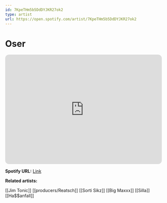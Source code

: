 ```yaml
---
id: 7KpeTHm5b5DdDYJKR27ok2
type: artist
url: https://open.spotify.com/artist/7KpeTHm5b5DdDYJKR27ok2
---
```

# Oser

<iframe style="border-radius:12px" src="https://open.spotify.com/embed/artist/7KpeTHm5b5DdDYJKR27ok2" width="100%" height="352" frameBorder="0" allowfullscreen="" allow="autoplay; clipboard-write; encrypted-media; fullscreen; picture-in-picture" loading="lazy"></iframe>

**Spotify URL:** [Link](https://open.spotify.com/artist/7KpeTHm5b5DdDYJKR27ok2)

**Related artists:**

[[Jim Tonic]]
[[producers/Reatsch]]
[[Sorti Sikz]]
[[Big Maxxx]]
[[Silla]]
[[Ha$$anfall]]

